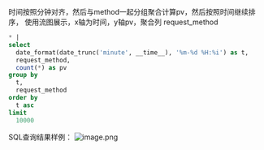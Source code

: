 时间按照分钟对齐，然后与method一起分组聚合计算pv，然后按照时间继续排序， 使用流图展示，x轴为时间，y轴pv，聚合列 request_method  
```sql
* |
select
  date_format(date_trunc('minute', __time__), '%m-%d %H:%i') as t,
  request_method,
  count(*) as pv
group by
  t,
  request_method
order by
  t asc
limit
  10000
```
SQL查询结果样例：
![image.png](/img/src/sqldemo/请求方法分类pv趋势/b85b192864e8b9acccfd445ea0ba70f384a6eaca2efb3788e307fe8a4e9e174f.png)
